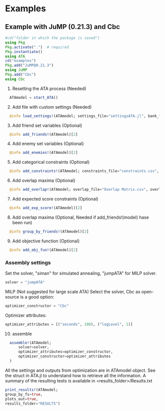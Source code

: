 # Examples

## Example with JuMP (0.21.3) and Cbc


```julia
#cd("folder in which the package is saved")
using Pkg
Pkg.activate(".")  # required
Pkg.instantiate()
using ATA
cd("examples")
Pkg.add("JuMP@0.21.3")
using JuMP
Pkg.add("Cbc")
using Cbc
```

  1. Resetting the ATA process (Needed)

```julia
  ATAmodel = start_ATA()
```

  2. Add file with custom settings (Needed)
```julia
  @info load_settings!(ATAmodel; settings_file="settingsATA.jl", bank_file="data/bank.csv", bank_delim=";")[2]
```

  3. Add friend set variables (Optional)
```julia
  @info add_friends!(ATAmodel)[2]
```

  4. Add enemy set variables (Optional)
```julia
  @info add_enemies!(ATAmodel)[2]
```

  5. Add categorical constraints (Optional)
```julia
  @info add_constraints!(ATAmodel; constraints_file="constraints.csv", constraints_delim=";")[2]
```

  6. Add overlap maxima (Optional)
```julia
  @info add_overlap!(ATAmodel; overlap_file="Overlap Matrix.csv", overlap_delim=";")[2]
```

  7. Add expected score constraints (Optional)
```julia
  @info add_exp_score!(ATAmodel)[2]
```

  8. Add overlap maxima (Optional, Needed if add_friends!(model) hase been run)
```julia
  @info group_by_friends!(ATAmodel)[2]
```

  9. Add objective function (Optional)
```julia
  @info add_obj_fun!(ATAmodel)[2] 
```

### Assembly settings

Set the solver, "siman" for simulated annealing, "jumpATA" for MILP solver.
```julia
solver = "jumpATA"
```

MILP (Not suggested for large scale ATA)
Select the solver, Cbc as open-source is a good option:
```julia
optimizer_constructor = "Cbc"
```

Optimizer attributes:
```julia
optimizer_attributes = [("seconds", 100), ("logLevel", 1)]
```

  10. assemble
```julia
  assemble!(ATAmodel;
      solver=solver,
      optimizer_attributes=optimizer_constructor,
      optimizer_constructor=optimizer_attributes
  )
```


All the settings and outputs from optimization are in ATAmodel object.
See the struct in ATA.jl to understand how to retrieve all the information.
A summary of the resulting tests is available in <results_folder>/Results.txt

```julia
print_results!(ATAmodel;
group_by_fs=true,
plots_out=true,
results_folder="RESULTS")
```

